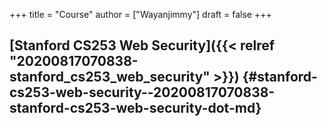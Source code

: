 +++
title = "Course"
author = ["Wayanjimmy"]
draft = false
+++

## [Stanford CS253 Web Security]({{< relref "20200817070838-stanford_cs253_web_security" >}}) {#stanford-cs253-web-security--20200817070838-stanford-cs253-web-security-dot-md}
